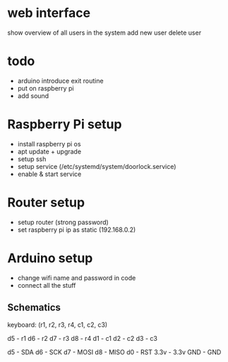 # web interface

show overview of all users in the system
add new user
delete user

# todo

- arduino introduce exit routine
- put on raspberry pi
- add sound

# Raspberry Pi setup

- install raspberry pi os
- apt update + upgrade
- setup ssh
- setup service (/etc/systemd/system/doorlock.service)
- enable & start service

# Router setup

- setup router (strong password)
- set raspberry pi ip as static (192.168.0.2)

# Arduino setup

- change wifi name and password in code
- connect all the stuff

## Schematics

keyboard: (r1, r2, r3, r4, c1, c2, c3)

d5 - r1
d6 - r2
d7 - r3
d8 - r4
d1 - c1
d2 - c2
d3 - c3


d5 - SDA
d6 - SCK
d7 - MOSI
d8 - MISO
d0 - RST
3.3v - 3.3v
GND - GND
